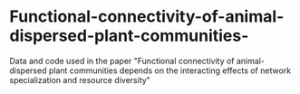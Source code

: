 # Functional-connectivity-of-animal-dispersed-plant-communities-
Data and code used in the paper "Functional connectivity of animal-dispersed plant communities depends on the interacting effects of network specialization and resource diversity"
